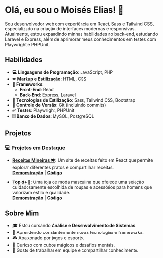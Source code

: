 # Olá, eu sou o Moisés Elias! 👋
Sou desenvolvedor web com experiência em React, Sass e Tailwind CSS, especializado na criação de interfaces modernas e responsivas. Atualmente, estou expandindo minhas habilidades no back-end, estudando Laravel e Express, além de aprimorar meus conhecimentos em testes com Playwright e PHPUnit.


## Habilidades

- **💻 Linguagens de Programação**: JavaScript, PHP
- **✏ Markup e Estilização**: HTML, CSS
- **🚀 Frameworks**:
  - **Front-End**: React
  - **Back-End**: Express, Laravel
- **🎨 Tecnologias de Estilização**: Sass, Tailwind CSS, Bootstrap
- **🔄 Controle de Versão**: Git (incluindo commits)
- **✅ Testes**: Playwright, PHPUnit
- **🗄️ Banco de Dados**: MySQL, PostgreSQL
  
## Projetos

### 💻 Projetos em Destaque
- **[Receitas Mineiras 🍽](https://receitas-mineiras.vercel.app/)**: Um site de receitas feito em React que permite explorar diferentes pratos e compartilhar receitas.  
  **[Demonstração](https://receitas-mineiras.vercel.app/)** | **[Código](https://github.com/moises-elias/Receitas-Mineiras-React)**
  
- **[Top d+ 🤵](https://topdemais.vercel.app)**: Uma loja de moda masculina que oferece uma seleção cuidadosamente escolhida de roupas e acessórios para homens que valorizam estilo e qualidade.  
  **[Demonstração](https://topdemais.vercel.app)** | **[Código](https://github.com/moises-elias/TopDeMais)**

## Sobre Mim

- 🎓 Estou cursando **Análise e Desenvolvimento de Sistemas**.
- 🚀 Aprendendo constantemente novas tecnologias e frameworks.
- 🎮 Apaixonado por jogos e esports.
- 🧩 Curioso com cubos mágicos e desafios mentais.
- 🤝 Gosto de trabalhar em equipe e compartilhar conhecimento.



